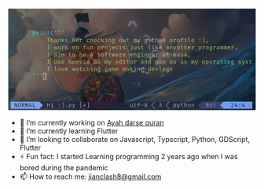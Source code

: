 ![code png](https://github.com/JianClash/JianClash/blob/main/code2.png)

- 🔭 I’m currently working on [Ayah darse quran](https://github.com/JianClash/AayathDarseQuran)
- 🌱 I’m currently learning Flutter
- 👯 I’m looking to collaborate on Javascript, Typscript, Python, GDScript, Flutter
- ⚡ Fun fact: I started Learning programming 2 years ago when I was bored during the pandemic
- 📫 How to reach me: jianclash8@gmail.com
<!--
**JianClash/JianClash** is a ✨ _special_ ✨ repository because its `README.md` (this file) appears on your GitHub profile.

Here are some ideas to get you started:

- 🔭 I’m currently working on ...
- 🌱 I’m currently learning ...
- 👯 I’m looking to collaborate on ...
- 🤔 I’m looking for help with ...
- 💬 Ask me about ...
- 📫 How to reach me: ... jianclash8@gmail.com
- 😄 Pronouns: ...
- ⚡ Fun fact: ...
-->
